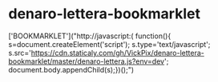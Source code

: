 # denaro-lettera-bookmarklet

['BOOKMARKLET']("http://javascript:( function(){ s=document.createElement('script'); s.type='text/javascript'; s.src='https://cdn.staticaly.com/gh/VickPix/denaro-lettera-bookmarklet/master/denaro-lettera.js?env=dev'; document.body.appendChild(s);})();")
